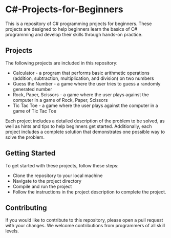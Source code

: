 # C#-Projects-for-Beginners
This is a repository of C# programming projects for beginners. These projects are designed to help beginners learn the basics of C# programming and develop their skills through hands-on practice.

## Projects
The following projects are included in this repository:

- Calculator - a program that performs basic arithmetic operations (addition, subtraction, multiplication, and division) on two numbers
- Guess the Number - a game where the user tries to guess a randomly generated number
- Rock, Paper, Scissors - a game where the user plays against the computer in a game of Rock, Paper, Scissors
- Tic Tac Toe - a game where the user plays against the computer in a game of Tic Tac Toe

Each project includes a detailed description of the problem to be solved, as well as hints and tips to help beginners get started. Additionally, each project includes a complete solution that demonstrates one possible way to solve the problem.

## Getting Started
To get started with these projects, follow these steps:

- Clone the repository to your local machine
- Navigate to the project directory
- Compile and run the project
- Follow the instructions in the project description to complete the project.

## Contributing
If you would like to contribute to this repository, please open a pull request with your changes. We welcome contributions from programmers of all skill levels.
